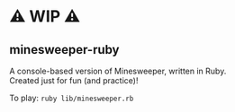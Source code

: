 # ⚠ WIP ⚠

## minesweeper-ruby

A console-based version of Minesweeper, written in Ruby.  
Created just for fun (and practice)!

To play: `ruby lib/minesweeper.rb`
